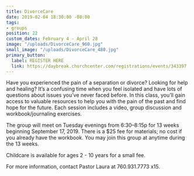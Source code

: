 ```yaml
---
title: DivorceCare
date: 2019-02-04 18:30:00 -08:00
tags:
- groups
position: 22
custom_dates: February 4 - April 28
image: "/uploads/DivorceCare_960.jpg"
small_image: "/uploads/DivorceCare_480.jpg"
primary_button:
  label: REGISTER HERE
  link: https://daybreak.churchcenter.com/registrations/events/343397
---
```


Have you experienced the pain of a separation or divorce? Looking for help and healing? It’s a confusing time when you feel isolated and have lots of questions about issues you’ve never faced before. In this class, you’ll gain access to valuable resources to help you with the pain of the past and find hope for the future. Each session includes a video, group discussion and workbook/journaling exercises.

The group will meet on Tuesday evenings from 6:30–8:15p for 13 weeks beginning September 17, 2019. There is a $25 fee for materials; no cost if you already have the workbook. You may join this group at anytime during the 13 weeks.

Childcare is available for ages 2 - 10 years for a small fee.

For more information, contact Pastor Laura at 760.931.7773 x15.